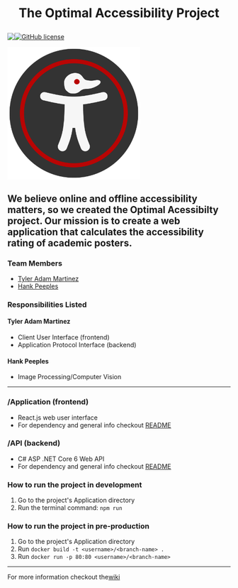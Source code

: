 # <p align="center"> The Optimal Accessibility Project

<p align="center" style="display: flex;" >
<img src="https://visitor-badge.glitch.me/badge?page_id=tyleradammartinez.Optimal-Accessibility" />
 <a href="https://github.com/TylerAdamMartinez/Optimal-Accessibility/blob/main/LICENSE"><img alt="GitHub license" src="https://img.shields.io/github/license/TylerAdamMartinez/Optimal-Accessibility"></a>
 </p>


<p align="center" style="display: flex;" >
<img alt="Optimal-Accessibility-Image" src="https://github.com/TylerAdamMartinez/Optimal-Accessibility/blob/main/Docs/Assets/Logo/Optimal-Accessibility-Logo.svg" height="300px" width="300px" />
 </p>

We believe online and offline accessibility matters, so we created the Optimal Acessibilty project. Our mission is to create a web application that calculates the accessibility rating of academic posters.
---

### Team Members
- [Tyler Adam Martinez](https://github.com/TylerAdamMartinez/)
- [Hank Peeples](https://github.com/hankpeeples)

### Responsibilities Listed
#### Tyler Adam Martinez
* Client User Interface (frontend)
* Application Protocol Interface (backend)

#### Hank Peeples
* Image Processing/Computer Vision

---

### /Application (frontend)
* React.js web user interface
* For dependency and general info checkout <a href="https://github.com/TylerAdamMartinez/Optimal-Accessibility/tree/main/Application#readme">README</a>

### /API (backend)
* C# ASP .NET Core 6 Web API
* For dependency and general info checkout <a href="https://github.com/TylerAdamMartinez/Optimal-Accessibility/tree/main/API#readme">README</a>


### How to run the project in development
1. Go to the project's Application directory
2. Run the terminal command: `npm run`

### How to run the project in pre-production
1. Go to the project's Application directory
2. Run `docker build -t <username>/<branch-name> .`
3. Run `docker run -p 80:80 <username>/<branch-name>`


---

<p align="center" style="display: flex;" > For more information checkout the <a href="https://github.com/TylerAdamMartinez/Optimal-Accessibility/wiki">wiki</a></p>
